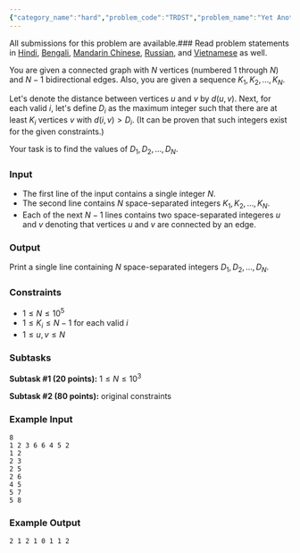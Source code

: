 ```yaml
---
{"category_name":"hard","problem_code":"TRDST","problem_name":"Yet Another Tree Problem","languages_supported":{"0":"C","1":"CPP14","2":"JAVA","3":"PYTH","4":"PYTH 3.6","5":"PYPY","6":"CS2","7":"PAS fpc","8":"PAS gpc","9":"RUBY","10":"PHP","11":"GO","12":"NODEJS","13":"HASK","14":"rust","15":"SCALA","16":"swift","17":"D","18":"PERL","19":"FORT","20":"WSPC","21":"ADA","22":"CAML","23":"ICK","24":"BF","25":"ASM","26":"CLPS","27":"PRLG","28":"ICON","29":"SCM qobi","30":"PIKE","31":"ST","32":"NICE","33":"LUA","34":"BASH","35":"NEM","36":"LISP sbcl","37":"LISP clisp","38":"SCM guile","39":"JS","40":"ERL","41":"TCL","42":"kotlin","43":"PERL6","44":"TEXT","45":"SCM chicken","46":"PYP3","47":"CLOJ","48":"COB","49":"FS"},"max_timelimit":5,"source_sizelimit":50000,"problem_author":"daniel_1999","problem_tester":null,"date_added":"27-01-2019","tags":{"0":"centroid","1":"daniel_1999","2":"euler","3":"feb19","4":"hard","5":"lca","6":"partial"},"editorial_url":"https://discuss.codechef.com/problems/TRDST","time":{"view_start_date":1550050202,"submit_start_date":1550050202,"visible_start_date":1550050202,"end_date":1735669800},"is_direct_submittable":false,"layout":"problem"}
---
```

<span class="solution-visible-txt">All submissions for this problem are available.</span>### Read problem statements in [Hindi](http://www.codechef.com/download/translated/FEB19TST/hindi/TRDST.pdf), [Bengali](http://www.codechef.com/download/translated/FEB19TST/bengali/TRDST.pdf), [Mandarin Chinese](http://www.codechef.com/download/translated/FEB19TST/mandarin/TRDST.pdf), [Russian](http://www.codechef.com/download/translated/FEB19TST/russian/TRDST.pdf), and [Vietnamese](http://www.codechef.com/download/translated/FEB19TST/vietnamese/TRDST.pdf) as well.

You are given a connected graph with $N$ vertices (numbered $1$ through $N$) and $N - 1$ bidirectional edges. Also, you are given a sequence $K_1, K_2, \ldots, K_N$.

Let's denote the distance between vertices $u$ and $v$ by $d(u, v)$. Next, for each valid $i$, let's define $D_i$ as the maximum integer such that there are at least $K_i$ vertices $v$ with $d(i, v) \gt D_i$. (It can be proven that such integers exist for the given constraints.)

Your task is to find the values of $D_1, D_2, \ldots, D_N$.

### Input
- The first line of the input contains a single integer $N$.
- The second line contains $N$ space-separated integers $K_1, K_2, \ldots, K_N$.
- Each of the next $N - 1$ lines contains two space-separated integeres $u$ and $v$ denoting that vertices $u$ and $v$ are connected by an edge.

### Output
Print a single line containing $N$ space-separated integers $D_1, D_2, \ldots, D_N$.

### Constraints 
- $1 \le N \le 10^5$
- $1 \le K_i \le N - 1$ for each valid $i$
- $1 \le u, v \le N$

### Subtasks
**Subtask #1 (20 points):** $1 \le N \le 10^3$

**Subtask #2 (80 points):** original constraints

### Example Input
```
8
1 2 3 6 6 4 5 2
1 2
2 3
2 5
2 6
4 5
5 7
5 8
```

### Example Output
```
2 1 2 1 0 1 1 2 
```
